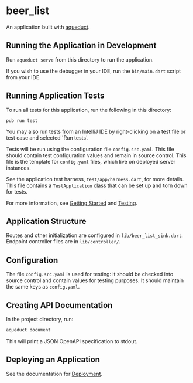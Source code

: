 
# beer_list

An application built with [aqueduct](https://github.com/stablekernel/aqueduct).

## Running the Application in Development

Run `aqueduct serve` from this directory to run the application.

If you wish to use the debugger in your IDE, run the `bin/main.dart` script from your IDE.

## Running Application Tests

To run all tests for this application, run the following in this directory:

```
pub run test
```

You may also run tests from an IntelliJ IDE by right-clicking on a test file or test case and selected 'Run tests'.

Tests will be run using the configuration file `config.src.yaml`. This file should contain  test configuration values and remain in source control. This file is the template for `config.yaml` files, which live on deployed server instances.

See the application test harness, `test/app/harness.dart`, for more details. This file contains a `TestApplication` class that can be set up and torn down for tests.

For more information, see [Getting Started](https://aqueduct.io/docs/) and [Testing](https://aqueduct.io/docs/testing/overview).

## Application Structure

Routes and other initialization are configured in `lib/beer_list_sink.dart`. Endpoint controller files are in `lib/controller/`.

## Configuration

The file `config.src.yaml` is used for testing: it should be checked into source control and contain values for testing purposes. It should maintain the same keys as `config.yaml`.

## Creating API Documentation

In the project directory, run:

```bash
aqueduct document
```

This will print a JSON OpenAPI specification to stdout.

## Deploying an Application

See the documentation for [Deployment](https://aqueduct.io/docs/deploy/overview/).
